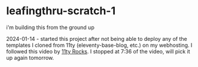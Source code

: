 # leafingthru-scratch-1

 i'm building this from the ground up

2024-01-14 - started this project after not being able to deploy any of the templates I cloned from 11ty (eleventy-base-blog, etc.) on my webhosting.
I followed this video by [11ty Rocks](https://www.youtube.com/watch?v=p81J7G1qFAM). I stopped at 7:36 of the video, will pick it up again tomorrow.
